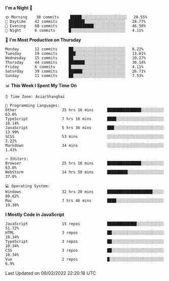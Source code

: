 <!--START_SECTION:waka-->
**I'm a Night 🦉** 

```text
🌞 Morning    30 commits     █████░░░░░░░░░░░░░░░░░░░░   20.55% 
🌆 Daytime    42 commits     ███████░░░░░░░░░░░░░░░░░░   28.77% 
🌃 Evening    68 commits     ███████████░░░░░░░░░░░░░░   46.58% 
🌙 Night      6 commits      █░░░░░░░░░░░░░░░░░░░░░░░░   4.11%

```
📅 **I'm Most Productive on Thursday** 

```text
Monday       12 commits     ██░░░░░░░░░░░░░░░░░░░░░░░   8.22% 
Tuesday      19 commits     ███░░░░░░░░░░░░░░░░░░░░░░   13.01% 
Wednesday    15 commits     ██░░░░░░░░░░░░░░░░░░░░░░░   10.27% 
Thursday     44 commits     ███████░░░░░░░░░░░░░░░░░░   30.14% 
Friday       6 commits      █░░░░░░░░░░░░░░░░░░░░░░░░   4.11% 
Saturday     39 commits     ██████░░░░░░░░░░░░░░░░░░░   26.71% 
Sunday       11 commits     ██░░░░░░░░░░░░░░░░░░░░░░░   7.53%

```


📊 **This Week I Spent My Time On** 

```text
⌚︎ Time Zone: Asia/Shanghai

💬 Programming Languages: 
Other                    25 hrs 16 mins      ███████████████░░░░░░░░░░   63.0% 
TypeScript               7 hrs 16 mins       ████░░░░░░░░░░░░░░░░░░░░░   18.14% 
JavaScript               5 hrs 36 mins       ███░░░░░░░░░░░░░░░░░░░░░░   13.99% 
SCSS                     53 mins             ░░░░░░░░░░░░░░░░░░░░░░░░░   2.22% 
Markdown                 34 mins             ░░░░░░░░░░░░░░░░░░░░░░░░░   1.43%

🔥 Editors: 
Browser                  25 hrs 16 mins      ███████████████░░░░░░░░░░   63.0% 
WebStorm                 14 hrs 50 mins      █████████░░░░░░░░░░░░░░░░   37.0%

💻 Operating System: 
Windows                  32 hrs 20 mins      ████████████████████░░░░░   80.62% 
Mac                      7 hrs 46 mins       ████░░░░░░░░░░░░░░░░░░░░░   19.38%

```

**I Mostly Code in JavaScript** 

```text
JavaScript               15 repos            █████████████░░░░░░░░░░░░   51.72% 
HTML                     3 repos             ██░░░░░░░░░░░░░░░░░░░░░░░   10.34% 
TypeScript               3 repos             ██░░░░░░░░░░░░░░░░░░░░░░░   10.34% 
CSS                      3 repos             ██░░░░░░░░░░░░░░░░░░░░░░░   10.34% 
Vue                      2 repos             █░░░░░░░░░░░░░░░░░░░░░░░░   6.9%

```



 Last Updated on 08/02/2022 22:20:18 UTC
<!--END_SECTION:waka-->

<!--
**likaiqiang/likaiqiang** is a ✨ _special_ ✨ repository because its `README.md` (this file) appears on your GitHub profile.

Here are some ideas to get you started:

- 🔭 I’m currently working on ...
- 🌱 I’m currently learning ...
- 👯 I’m looking to collaborate on ...
- 🤔 I’m looking for help with ...
- 💬 Ask me about ...
- 📫 How to reach me: ...
- 😄 Pronouns: ...
- ⚡ Fun fact: ...
-->

